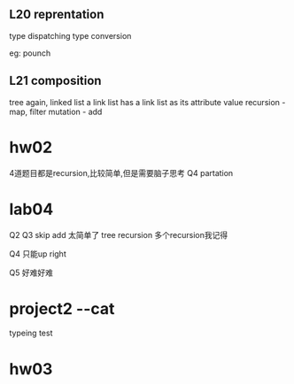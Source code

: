 ## L20 reprentation 
type dispatching 
type conversion 

eg: pounch 

## L21 composition 
tree again, linked list 
a link list has a link list as its attribute value 
recursion - map, filter 
mutation - add 






# hw02 
4道题目都是recursion,比较简单,但是需要脑子思考
Q4 partation

# lab04 

Q2 Q3 skip add 太简单了
tree recursion
多个recursion我记得

Q4 只能up right

Q5 好难好难

# project2 --cat 
typeing test



# hw03 



